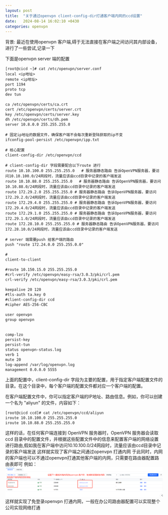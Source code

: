 ```yaml
---
layout: post
title:  "关于通过openvpn client-config-dir打通客户端内网的ccd设置"
date:   2024-08-14 16:02:10 +0430
categories: openvpn
---
```

背景:
最近在使用openvpn 客户端,碍于无法直接在客户端之间访问其内部设备，进行了一些尝试,记录一下

下面是openvpn server 端的配置
```
[root@cicd ~]# cat /etc/openvpn/server.conf
local <ip地址>
remote <ip地址>
port 1194
proto tcp
dev tun

ca /etc/openvpn/certs/ca.crt
cert /etc/openvpn/certs/server.crt
key /etc/openvpn/certs/server.key
dh /etc/openvpn/certs/dh.pem
server 10.8.0.0 255.255.255.0

# 固定ip地址的数据文件，确保客户端不会每次重新登陆获取的ip不变
ifconfig-pool-persist /etc/openvpn/ipp.txt

# 核心配置
client-config-dir /etc/openvpn/ccd

# client-config-dir 字段需要配合以下route 进行
route 10.10.100.0 255.255.255.0   # 服务器静态路由 告诉OpenVPN服务器，要访问10.10.100.0/24网段时，流量应该由ccd目录中记录的客户端发送
route 10.10.88.0 255.255.255.0   # 服务器静态路由 告诉OpenVPN服务器，要访问10.10.88.0/24网段时，流量应该由ccd目录中记录的客户端发送
route 172.29.2.0 255.255.255.0 # 服务器静态路由 告诉OpenVPN服务器，要访问172.29.2.0/24网段时，流量应该由ccd目录中记录的客户端发送
route 172.29.4.0 255.255.255.0 # 服务器静态路由 告诉OpenVPN服务器，要访问172.29.4.0/24网段时，流量应该由ccd目录中记录的客户端发送
route 172.29.1.0 255.255.255.0 # 服务器静态路由 告诉OpenVPN服务器，要访问172.29.1.0/24网段时，流量应该由ccd目录中记录的客户端发送
route 172.28.10.0 255.255.255.0 # 服务器静态路由 告诉OpenVPN服务器，要访问172.28.10.0/24网段时，流量应该由ccd目录中记录的客户端发送

# server 端需要push 给客户端的路由
push "route 172.24.0.0 255.255.0.0" 

#
client-to-client

#route 10.150.15.0 255.255.255.0
#crl-verify /etc/openvpn/easy-rsa/3.0.3/pki/crl.pem
crl-verify /etc/openvpn/easy-rsa/3.0.3/pki/crl.pem

keepalive 20 120
#tls-auth ta.key 0
#client-config-dir ccd
#cipher AES-256-CBC

user openvpn
group openvpn


comp-lzo
persist-key
persist-tun
status openvpn-status.log
verb 1
mute 20
log-append /var/log/openvpn.log
management 0.0.0.0 5555
```
上面的配置中，client-config-dir 字段为主要的配置，用于指定客户端配置文件的目录。在这个目录中，每个客户端的配置文件都对应一个客户端的配置。

在客户端配置文件中，你可以指定客户端的IP地址、路由信息。例如，你可以创建一个名为 "aliyun" 的文件，内容如下：
```
[root@cicd ccd]# cat /etc/openvpn/ccd/aliyun 
iroute 10.10.100.0 255.255.255.0
iroute 10.10.88.0 255.255.255.0

```

这样的话，在任何客户端连接到 OpenVPN 服务器时，OpenVPN 服务器会读取 ccd 目录中的配置文件，并根据这些配置文件中的信息来配置客户端的网络设置进行路由,假如我在客户端中访问10.10.100.0/24网段时，流量应该由ccd目录中记录的客户端发送
这样就实现了客户端之间通过openvpn 打通内网
于此同时，内网的客户端也可以不通过openvpn打通其他客户端的内网，只需要在路由器配置路由表即可
例如：
![alt text](route.png)
这样就实现了免登录openvpn 打通内网，一般在办公司路由器配置可以实现整个公司实现网络打通

